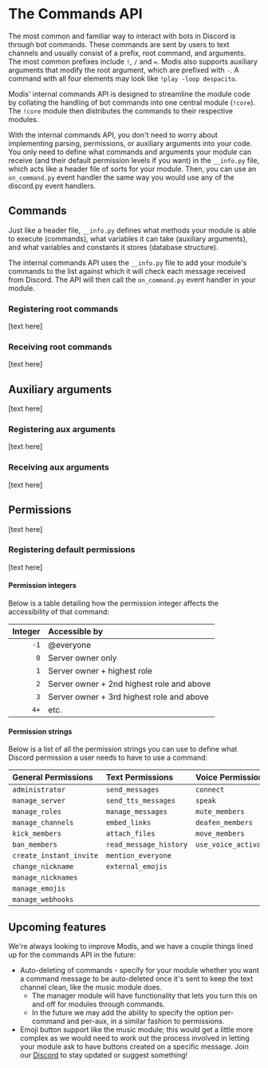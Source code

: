 # The Commands API

The most common and familiar way to interact with bots in Discord is through bot commands. These commands are sent by users to text channels and usually consist of a prefix, root command, and arguments. The most common prefixes include `!`, `/` and `=`. Modis also supports auxiliary arguments that modify the root argument, which are prefixed with `-`. A command with all four elements may look like `!play -loop despacito`.

Modis' internal commands API is designed to streamline the module code by collating the handling of bot commands into one central module (`!core`). The `!core` module then distributes the commands to their respective modules.

With the internal commands API, you don't need to worry about implementing parsing, permissions, or auxiliary arguments into your code. You only need to define what commands and arguments your module can receive (and their default permission levels if you want) in the `__info.py` file, which acts like a header file of sorts for your module. Then, you can use an `on_command.py` event handler the same way you would use any of the discord.py event handlers.

## Commands

Just like a header file, `__info.py` defines what methods your module is able to execute (commands), what variables it can take (auxiliary arguments), and what variables and constants it stores (database structure).

The internal commands API uses the `__info.py` file to add your module's commands to the list against which it will check each message received from Discord. The API will then call the `on_command.py` event handler in your module.

### Registering root commands
[text here]

### Receiving root commands
[text here]

## Auxiliary arguments

[text here]

### Registering aux arguments
[text here]

### Receiving aux arguments
[text here]

## Permissions

[text here]

### Registering default permissions
[text here]

#### Permission integers
Below is a table detailing how the permission integer affects the accessibility of that command:

| Integer | Accessible by                             |
| ------: | :---------------------------------------- |
|    `-1` | @everyone                                 |
|     `0` | Server owner only                         |
|     `1` | Server owner + highest role               |
|     `2` | Server owner + 2nd highest role and above |
|     `3` | Server owner + 3rd highest role and above |
|    `4+` | etc.                                      |

#### Permission strings
Below is a list of all the permission strings you can use to define what Discord permission a user needs to have to use a command:

| General Permissions     | Text Permissions       | Voice Permissions      |
| :---------------------- | :--------------------- | :--------------------- |
| `administrator`         | `send_messages`        | `connect`              |
| `manage_server`         | `send_tts_messages`    | `speak`                |
| `manage_roles`          | `manage_messages`      | `mute_members`         |
| `manage_channels`       | `embed_links`          | `deafen_members`       |
| `kick_members`          | `attach_files`         | `move_members`         |
| `ban_members`           | `read_message_history` | `use_voice_activation` |
| `create_instant_invite` | `mention_everyone`     |                        |
| `change_nickname`       | `external_emojis`      |                        |
| `manage_nicknames`      |                        |                        |
| `manage_emojis`         |                        |                        |
| `manage_webhooks`       |                        |                        |

## Upcoming features

We're always looking to improve Modis, and we have a couple things lined up for the commands API in the future:

* Auto-deleting of commands - specify for your module whether you want a command message to be auto-deleted once it's sent to keep the text channel clean, like the music module does.
    * The manager module will have functionality that lets you turn this on and off for modules through commands.
    * In the future we may add the ability to specify the option per-command and per-aux, in a similar fashion to permissions.
* Emoji button support like the music module; this would get a little more complex as we would need to work out the process involved in letting your module ask to have buttons created on a specific message. Join our [Discord](http://discord.gg/z83UGvK) to stay updated or suggest something!
